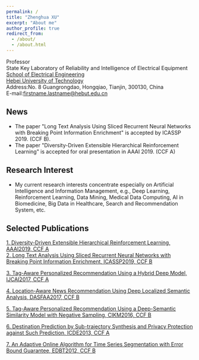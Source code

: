 ```yaml
---
permalink: /
title: "Zhenghua XU"
excerpt: "About me"
author_profile: true
redirect_from: 
  - /about/
  - /about.html
---
```


Professor  
State Key Laboratory of Reliability and Intelligence of Electrical Equipment  
[School of Electrical Engineering](http://ee.hebut.edu.cn/)  
[Hebei University of Technology](http://www.hebut.edu.cn/)  
Address:No. 8 Guangrongdao, Hongqiao, Tianjin, 300130, China  
E-mail:firstname.lastname@hebut.edu.cn


**News**
-----
- The paper "Long Text Analysis Using Sliced Recurrent Neural Networks with Breaking Point Information Enrichment" is accepted by ICASSP 2019. (CCF B).
- The paper "Diversity-Driven Extensible Hierarchical Reinforcement Learning" is accepted for oral presentation in AAAI 2019. (CCF A)


**Research Interest**
-----
- My current research interests concentrate especially on Artificial Intelligence and Information Management, e.g., Deep Learning, Reinforcement Learning, Data Mining, Medical Data Computing, AI in Biomedicine, Big Data in Healthcare, Search and Recommendation System, etc.  

**Selected Publications**  
-----

[1. Diversity-Driven Extensible Hierarchical Reinforcement Learning, AAAI2019, CCF A](https://zhx-hebut.github.io/publication/AAAI2019)  
[2. Long Text Analysis Using Sliced Recurrent Neural Networks with Breaking Point Information Enrichment, ICASSP2019, CCF B](https://zhx-hebut.github.io/publication/ICASSP2019)  

[3. Tag-Aware Personalized Recommendation Using a Hybrid Deep Model, IJCAI2017, CCF A](https://zhx-hebut.github.io/publication/IJCAI2017)  

[4. Location-Aware News Recommendation Using Deep Localized Semantic Analysis, DASFAA2017, CCF B](https://zhx-hebut.github.io/publication/DASFAA2017)  

[5. Tag-Aware Personalized Recommendation Using a Deep-Semantic Similarity Model with Negative Sampling, CIKM2016, CCF B](https://zhx-hebut.github.io/publication/CIKM2016)   

[6. Destination Prediction by Sub-trajectory Synthesis and Privacy Protection against Such Prediction, ICDE2013, CCF A](https://zhx-hebut.github.io/publication/ICDE2013)  

[7. An Adaptive Online Algorithm for Time Series Segmentation with Error Bound Guarantee, EDBT2012, CCF B](https://zhx-hebut.github.io/publication/EDBT2012)   
